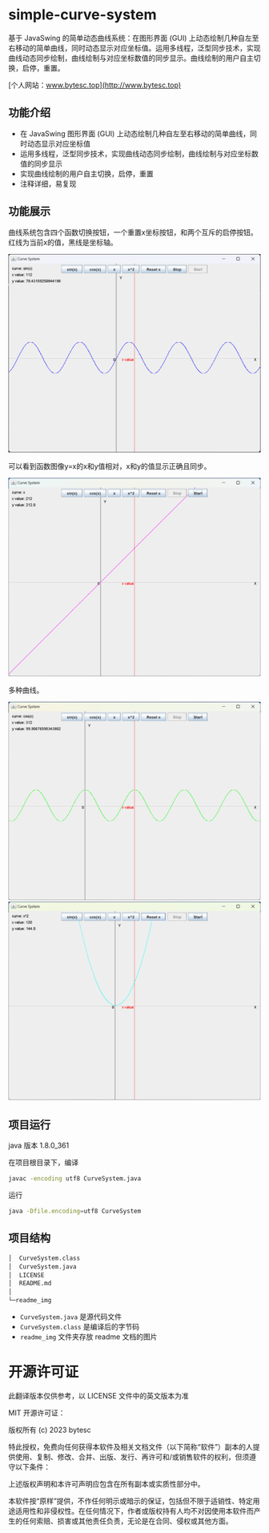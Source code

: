 # simple-curve-system

基于 JavaSwing 的简单动态曲线系统：在图形界面 (GUI) 上动态绘制几种自左至右移动的简单曲线，同时动态显示对应坐标值。运用多线程，泛型同步技术，实现曲线动态同步绘制，曲线绘制与对应坐标数值的同步显示。曲线绘制的用户自主切换，启停，重置。

[个人网站：www.bytesc.top](http://www.bytesc.top)

## 功能介绍

- 在 JavaSwing 图形界面 (GUI) 上动态绘制几种自左至右移动的简单曲线，同时动态显示对应坐标值
- 运用多线程，泛型同步技术，实现曲线动态同步绘制，曲线绘制与对应坐标数值的同步显示
- 实现曲线绘制的用户自主切换，启停，重置
- 注释详细，易复现

## 功能展示

曲线系统包含四个函数切换按钮，一个重置x坐标按钮，和两个互斥的启停按钮。红线为当前x的值，黑线是坐标轴。

![](./readme_img/img1.png)

可以看到函数图像y=x的x和y值相对，x和y的值显示正确且同步。

![](./readme_img/img2.png)

多种曲线。

![](./readme_img/img3.png)
![](./readme_img/img4.png)

## 项目运行

java 版本 1.8.0_361

在项目根目录下，编译

```bash
javac -encoding utf8 CurveSystem.java
```

运行

```bash
java -Dfile.encoding=utf8 CurveSystem
```

## 项目结构

```txt
│  CurveSystem.class
│  CurveSystem.java
│  LICENSE
│  README.md
│
└─readme_img
```

- `CurveSystem.java` 是源代码文件
- `CurveSystem.class` 是编译后的字节码
- `readme_img` 文件夹存放 readme 文档的图片

# 开源许可证

此翻译版本仅供参考，以 LICENSE 文件中的英文版本为准

MIT 开源许可证：

版权所有 (c) 2023 bytesc

特此授权，免费向任何获得本软件及相关文档文件（以下简称“软件”）副本的人提供使用、复制、修改、合并、出版、发行、再许可和/或销售软件的权利，但须遵守以下条件：

上述版权声明和本许可声明应包含在所有副本或实质性部分中。

本软件按“原样”提供，不作任何明示或暗示的保证，包括但不限于适销性、特定用途适用性和非侵权性。在任何情况下，作者或版权持有人均不对因使用本软件而产生的任何索赔、损害或其他责任负责，无论是在合同、侵权或其他方面。
